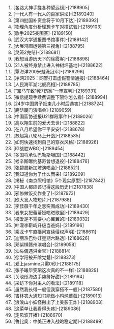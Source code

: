 
1. [各路大神手搓各种望远镜]-[2188905]
1. [一代人有一代人的百家讲坛]-[2189240]
1. [第四批国补资金将于10月下达]-[2189392]
1. [物理角度分析理想卡车对撞试验]-[2189103]
1. [歌手2025突围赛]-[2189150]
1. [武汉大学通报图书馆事件]-[2189142]
1. [大展鸿图运镜第三视角]-[2188795]
1. [灵笼2完结]-[2188681]
1. [我想当游历天下的徐霞客]-[2188898]
1. [21人被终身禁止进入神树坪基地]-[2188622]
1. [覃海洋200米蛙泳冠军]-[2189296]
1. [净网2025：网警打击虚假警情通报]-[2188464]
1. [人民海军湖北舰亮相]-[2188785]
1. [“宝马车致1死7伤案”一审宣判]-[2189331]
1. [微信提现手续费调整下限你怎么看]-[2188994]
1. [24岁中国男子抵柬几小时后遇害]-[2188724]
1. [鹿晗厦门演唱会]-[2189059]
1. [中国篮协通报U21群殴事件]-[2189026]
1. [高以翔生前的爱犬去世]-[2188822]
1. [在八月希望你平平安安]-[2188678]
1. [苏超第八轮马上开战]-[2188585]
1. [如何快速找到自己的穿衣风格]-[2188926]
1. [IG战胜WBG]-[2189454]
1. [多国将承认巴勒斯坦国]-[2188442]
1. [考辛斯曝约基奇曾想退役]-[2188476]
1. [张碧晨新加坡演唱会]-[2188521]
1. [我知道你为了什么而来]-[2189209]
1. [揭秘《南京照相馆》5个现实原型]-[2187842]
1. [中国人都应该记得这段历史]-[2187838]
1. [邪修做饭交作业了]-[2187973]
1. [欧大发人物短片]-[2187988]
1. [李佳薇千年之恋突围成功]-[2189430]
1. [者来女把蕾蒂娅唱进歌里]-[2189429]
1. [被爱是不需要小心翼翼的]-[2189332]
1. [叶濛李靳屿升级当爸妈]-[2189196]
1. [乘龙卡车直播间宣读侵权声明]-[2188611]
1. [迪丽热巴你好星期六路透]-[2188626]
1. [邓紫棋赣州演唱会]-[2189058]
1. [汕头偶遇洪金宝]-[2188814]
1. [徐学阳被开除党籍]-[2188373]
1. [爱上jasmine只需0秒]-[2188175]
1. [张予曦毕雯珺这次真的不一样]-[2188829]
1. [关晓彤海边手势舞好甜]-[2189194]
1. [采访下你对主人的看法]-[2189118]
1. [虽然我长得一般但我穿搭不一般]-[2187580]
1. [吉林农大通知书能做小鸡炖蘑菇]-[2189013]
1. [浪浪山小妖怪搬出了上美影王炸]-[2188908]
1. [这菜单让我看得头疼]-[2189086]
1. [定风波开播]-[2188670]
1. [鲁比奥：中美正进入战略稳定期]-[2188489]